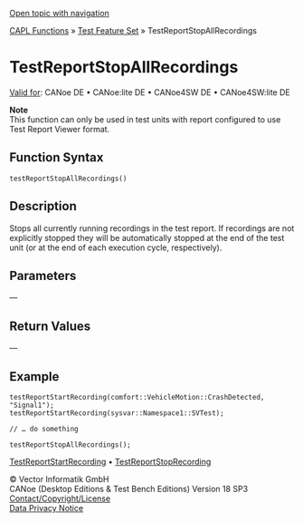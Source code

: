 [Open topic with navigation](../../../../../CANoeDEFamily.htm#Topics/CAPLFunctions/Test/Functions/CAPLfunctionTestReportStopAllRecordings.md)

[CAPL Functions](../../CAPLfunctions.md) » [Test Feature Set](../CAPLfunctionsTFSOverview.md) » TestReportStopAllRecordings

# TestReportStopAllRecordings

[Valid for](../../../Shared/FeatureAvailability.md):  CANoe DE • CANoe:lite DE • CANoe4SW DE • CANoe4SW:lite DE

**Note**  
This function can only be used in test units with report configured to use Test Report Viewer format.

## Function Syntax

`testReportStopAllRecordings()`

## Description

Stops all currently running recordings in the test report. If recordings are not explicitly stopped they will be automatically stopped at the end of the test unit (or at the end of each execution cycle, respectively).

## Parameters

—

## Return Values

—

## Example

```plaintext
testReportStartRecording(comfort::VehicleMotion::CrashDetected, "Signal1");
testReportStartRecording(sysvar::Namespace1::SVTest);

// … do something

testReportStopAllRecordings();
```

[TestReportStartRecording](CAPLfunctionTestReportStartRecording.md) • [TestReportStopRecording](CAPLfunctionTestReportStopRecording.md)

© Vector Informatik GmbH  
CANoe (Desktop Editions & Test Bench Editions) Version 18 SP3  
[Contact/Copyright/License](../../../Shared/ContactCopyrightLicense.md)  
[Data Privacy Notice](https://www.vector.com/int/en/company/get-info/privacy-policy/)
